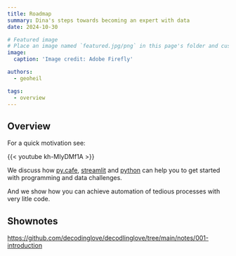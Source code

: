 ```yaml
---
title: Roadmap
summary: Dina's steps towards becoming an expert with data
date: 2024-10-30

# Featured image
# Place an image named `featured.jpg/png` in this page's folder and customize its options here.
image:
  caption: 'Image credit: Adobe Firefly'

authors:
  - geoheil

tags:
  - overview
---
```


## Overview

For a quick motivation see:

{{< youtube kh-MIyDMf1A >}}

We discuss how [py.cafe](https://py.cafe/), [streamlit](https://streamlit.io/) and [python](https://www.python.org/) can help you to get started with programming and data challenges.

And we show how you can achieve automation of tedious processes with very litle code.

## Shownotes

https://github.com/decodinglove/decodlinglove/tree/main/notes/001-introduction